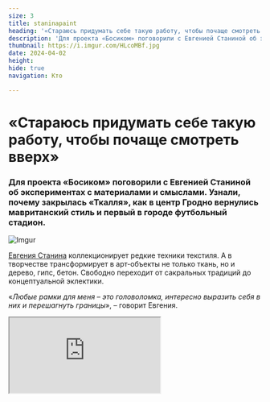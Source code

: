 ```yaml
---
size: 3
title: staninapaint
heading: '«Стараюсь придумать себе такую работу, чтобы почаще смотреть вверх»'
description: 'Для проекта «Босиком» поговорили с Евгенией Станиной об экспериментах с материалами и смыслами. Узнали, почему закрылась «Ткалля», как в центр Гродно вернулись мавританский стиль и первый в городе футбольный стадион.'
thumbnail: https://i.imgur.com/HLcoMBf.jpg
date: 2024-04-02
height: 
hide: true
navigation: Кто

---
```

# **«Стараюсь придумать себе такую работу, чтобы почаще смотреть вверх»**

### Для проекта «Босиком» поговорили с Евгенией Станиной об экспериментах с материалами и смыслами. Узнали, почему закрылась «Ткалля», как в центр Гродно вернулись мавританский стиль и первый в городе футбольный стадион.

![Imgur](https://i.imgur.com/nLDRhnH.jpg)

[Евгения Станина](https://www.facebook.com/StaninaE) коллекционирует редкие техники текстиля. А в творчестве трансформирует в арт-объекты не только ткань, но и дерево, гипс, бетон. Свободно переходит от сакральных традиций до концептуальной эклектики. 

«_Любые рамки для меня – это головоломка, интересно выразить себя в них и перешагнуть границы_», – говорит Евгения.

<div><iframe class="youtube" src="https://www.youtube.com/embed/0_gcU_fLq2M"></div> 

Социальные проекты связаны с репликами беларуского костюма, реновацией, реконструкцией старинных интерьеров. И галереей [«Ткалля»](https://www.facebook.com/tkallya.by): мастерская-бутик, где 10 лет проходили выставки,  мастер-классы, можно было купить хэнд-мейд работы – от композиций из войлока до рождественского пряника. В прошлом году галерею закрыли. Быть менеджерами, содержать такой объемный проект без [вернисажей](https://www.facebook.com/photo/?fbid=4439098492787032&set=a.2421852637844971), даже собственных, и жить на два дома – между городом и деревней – стало неподъемно.

![Imgur](https://i.imgur.com/JwoO2yl.jpg)

В гродненской художнице уживаются ткалля и авангардный скульптор; [дизайнер одежды](https://www.facebook.com/photo/?fbid=2508513065845594&set=pcb.2508515295845371) и пряха; ювелир и пчеловод; хозяйка загородного дома и создатель неформальной арт галереи.

![Imgur](https://i.imgur.com/4UYSuJA.jpg)

![Imgur](https://i.imgur.com/yvMBuao.jpg)

В городской мастерской возле башен Кася и Бася Евгения красит траву на гипсовом футбольном поле. В деревенской мастерской – на кроснах заправлена основа для полотна – 340 ниток на ширину традиционного рушника, 30 см, и ждет своего часа проект “Венера Вилендорфская” – праматерь из бетона и гипса.

![Imgur](https://i.imgur.com/Rugi7JO.jpg)

Макет первого в Гродно футбольного стадиона Евгения делает для музея гродненского футбольного клуба «Неман»: считается, что открыли его в 2024-м году. Все персонажи и предметы на поле отправляют нас на игру между клубами «Макаби» и «76-м пехотным войсковым полком». Работа почти закончена.

![Imgur](https://i.imgur.com/LGkVIUb.jpg)

Чтобы понять, как выглядели стадион и футболисты, нужно было изучить фотоархивы, исследования историков и журналистов. Для фигурок художник использовала специальный композитный раствор из гипса. На поле – фрагмент реальной игровой ситуации, две команды. На стадионе – запасные, болельщики, тренеры, трибуны, зрители, табло. Каждый игрок ростом ровно один сантиметр и два миллиметра. Разыгрывается матч, который прошел около 100 лет назад.

![Imgur](https://i.imgur.com/CllRDwv.jpg)

Ещё один «тяжеловесный» исторический проект – реновация лепнины в доме купца Муравьева на Советской площади (эклектика конца 19-го века).

«Дом Муравьева - единственный в Гродно пример, где в интерьере использовалось в таком количестве смешение стилей: романский, готика, барокко, классицизм, искусство коренных народов Америки, залы, отсылающие на Восток. Но к моменту реконструкции почти ничего не осталось. Конечно, доподлинно повторить эклектику, роскошь было невозможно, в здании прошла перепланировка под отель. И хотя сама историческая правда поменялась, мне кажется, удалось сохранить первоначальный замысел декоратора», – говорит Евгения.

<div class="gallery4">
<img src="https://i.imgur.com/YdkO0SE.jpeg" alt="Описание первого изображения"> 
<img src="https://i.imgur.com/xuqQi3B.jpeg" alt="Описание второго изображения">
<img src="https://i.imgur.com/HeiJLNz.jpeg" alt="Описание третьего изображения">
</div>

Сегодня на первом этаже в лобби можно увидеть на потолках точно такой же греческий орнамент, какой был при купеческом прошлом, а в ресторане – марокканский. Чтобы понять, каким было убранство богатого купеческого дома, художник изучала фотоархивы, буквально смотрела за спины групповых фотопортретов. Для лепнины Евгения создала модель, использовала гипс и сусальное золото. Потолочные украшения центральной розетки с люстрой складывались из фрагментов, каждый весил больше 25 килограмм.

![Imgur](https://i.imgur.com/eyGSr5p.jpg)

Способность изучить и повторить аутентичные ремесла делает Евгению Станину редким в Беларуси экспертом во всем, что связано с нитью: геометрия узоров, разные способы плетения кружева, гобеленов, ткачество, вышивка. 

 “_Мне от бабушки досталось веретено. Она жила на Кавказе, в детстве я бывала у нее в гостях. Но не  знала, что бабушка прядет. Летом у нее были другие занятия: сад роз (выращивала их на продажу), виноградник, который требовал ухода. А рукоделием она занималась зимой, когда меня не было_”.

Бабушкино веретено и дожинки в Мостах запустили процесс.

![Imgur](https://i.imgur.com/BNes2QS.jpg)

“_На ярмарке мастерицы вынесли на улицу прялку и кросны. Я смотрела, как скручивается волокно в нитку, как работает станок, и залипла. Научилась сначала на прялке, потом уже прясть на веретено. Сейчас собрала их целую коллекцию, ведь традиция прядения одна, а способы разные. Есть народы, которые на ходу вытягивают нить: берут рогатину под мышку, на ней пряжа. Турецкое веретено прядется сразу на клубок_”. 

![Imgur](https://i.imgur.com/kFfV0uD.jpg)

Загородный дом в деревне Миневичи, можно сказать, строили под кросны, высчитывали размер мастерской, конструкцию балок, высоту потолков буквально до сантиметров, ведь нужно   подвесить основу из ниток для заправки станка. 

![Imgur](https://i.imgur.com/2mdpnM7.jpg)

![Imgur](https://i.imgur.com/NwaMg91.jpg)

Старинному станку больше ста лет, он никогда не простаивал, не хранился. На нем Евгения ткала один из сложнейших заказов для литературно-краеведческого музея в Гудевичах. Шесть реплик [женских костюмов](https://www.facebook.com/photo/?fbid=862610553769195&set=pcb.862610607102523) и мужские рубашки, традиционные для этой местности. Это полностью [ручная работа](https://www.facebook.com/photo/?fbid=804544439575807&set=a.489593887737532): от нитки (пряла и красила) до [чепцов](https://www.facebook.com/photo/?fbid=797381106958807&set=a.489593887737532), платков и поясов (их кстати, использовали вместо карманов). Сегодня реплики надевают сотрудники музея для анимирования экскурсий.

“_Я вообще стараюсь придумать себе такую работу, чтобы почаще смотртеть вверх_”, – улыбается Евгения.

![Imgur](https://i.imgur.com/HLcoMBf.jpg)

“_Костюм создаёт образ человека, и в былые времена внешний вид позволял отличить своего от чужого. В одежде всё имеет значение: цветовое решение, узор, одно соподчинено другим элементам, поэтому и называется “строй”. Нужно было учитывать не только стародавние техники, но и моду. Например, чепец в конце 19-го века покрывали крамным (фабричным) платком. Рубаха – не всегда была с орнаментом. В послевоенный период модно было вышивать гладью. Андорак, юбка, ткался “убиванкой”, чисто местные название и техника, когда на лицевой стороне оказывалась шерстяная нитка, а основа, хлопок или лен, была на изнанке_". 

![Imgur](https://i.imgur.com/Rrqeeze.jpg)

Сегодня Евгения фактически стала хранителем старинных ремесел. Она плетет кружево без коклюшек, раньше это делали, а теперь не знают технологии. Для композиций из текстиля использует двустороннее ткачество, когда изделие оказывается без изнаночной стороны. Технология считается редкой, ткут двусторонние покрывала в Беларуси буквально несколько мастеров.

![Imgur](https://i.imgur.com/eEEtsTN.jpg)

Старинные костюмы трансформируются у Евгении Станиной в современные [дизайнерские вещи](https://www.facebook.com/photo/?fbid=2356198627743706&set=pcb.2356220894408146) и конечно в [художественные объекты](https://www.facebook.com/photo?fbid=2263248697163707&set=pcb.2263248847163692). 

“Чтобы сложилась работа[ “Оттепель”](https://www.facebook.com/photo?fbid=4611052385649406&set=pcb.4611052445649400), мне надо было увлечься гобеленной техникой, узнать вязание коврового узла, и вязать не из нитки а прямо из волокна. Тогда снег создаёт полное  ощущения мягкости, тактильности. Дотронешься – провалишься”.

<div class="gallery3">
<img src="https://i.imgur.com/HCBgvQP.jpeg" alt="Описание первого изображения"> 
<img src="https://i.imgur.com/vZdcokb.jpeg" alt="Описание второго изображения">
<img src="https://i.imgur.com/J3slwCF.jpeg" alt="Описание третьего изображения">
</div>

«Начинаешь осваивать новое, когда встает вопрос, как сделать, чтобы получилось так, как задумал. Понять технологию не составляет труда - главное, чтобы это к чему-то приводило. Набор умений даёт возможность свободно выражать мысли».

_«Мой любимый материал - тот, который хорошо ложится на идею. Мне нравится работать не только с тканью, но и с деревом, лепить, использовать литьевые материалы: тот же гипс, бетон. Искусство можно сделать из скотча и пластиковых бутылок, бетон на этом фоне очень солидно выглядит_».

![Imgur](https://i.imgur.com/Vzk6H36.jpg)

![Imgur](https://i.imgur.com/Ruhpx4s.jpg)

В Венере Вилендорфской художник решила объединить архаичный образ праматери и брутальную сущность основы – бетона. 

«_Венера проходит через время и разные обличья, проявляясь в разных материалах. В одну скульптуру добавлены окиси металла, и она стала розовой, другая – пористая, из-за пропорций песка. Третья, из гипса, будет зашлифована до зеркального блеска_». 

Пока что это долгоиграющий арт-проект. Венера несколько лет стоит в деревенской мастерской, время от времени добавляются фигурки. Сколько будет воплощений, Евгения пока сама не знает.

![Imgur](https://i.imgur.com/WtLQaN7.jpg)

![Imgur](https://i.imgur.com/Eggm1Sm.jpg)

 «_В первую очередь хочется профессионально развиваться. А творчество – потребность, как у людей с даром петь, даже если нет ни слушателя, ни сцены, они просто поют – та же история_”.

![Imgur](https://i.imgur.com/cMBeefb.jpg)





